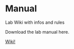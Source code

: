 # Manual
Lab Wiki with infos and rules

Download the lab manual here.

[Wiki!](https://github.com/TheBastLab/Manual/wiki)

